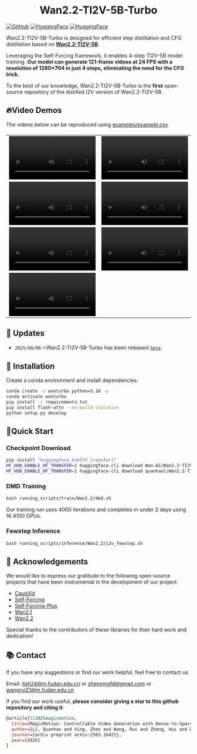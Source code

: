 <p align="center">
<h1 align="center">Wan2.2-TI2V-5B-Turbo</h1>
<a href="https://github.com/quanhaol/Wan2.2-TI2V-5B-Turbo"><img src="https://img.shields.io/badge/GitHub-Repository-0066cc.svg" alt="GitHub"></a>
<a href="https://huggingface.co/quanhaol/Wan2.2-TI2V-5B-Turbo"><img src="https://img.shields.io/badge/🤗_HuggingFace-Model-ffbd45.svg" alt="HuggingFace"></a>
<a href="https://huggingface.co/datasets/quanhaol/MagicData"><img src="https://img.shields.io/badge/🤗_HuggingFace-Dataset-ffbd45.svg" alt="HuggingFace"></a>

Wan2.2-TI2V-5B-Turbo is designed for efficient step distillation and CFG distillation based on <a href="https://huggingface.co/Wan-AI/Wan2.2-TI2V-5B"><b>Wan2.2-TI2V-5B</b></a>. 

Leveraging the Self-Forcing framework, it enables 4-step TI2V-5B model training. **Our model can generate 121-frame videos at 24 FPS with a resolution of 1280×704 in just 4 steps, eliminating the need for the CFG trick.**

To the best of our knowledge, Wan2.2-TI2V-5B-Turbo is the **first** open-source repository of the distilled I2V version of Wan2.2-TI2V-5B.

## 🔥Video Demos
The videos below can be reproduced using [examples/example.csv](examples/example.csv).

<table border="0" style="width: 100%; text-align: left; margin-top: 20px;">
  <tr>
      <td>
          <video src="https://github.com/user-attachments/assets/11f3904b-7f3f-4da6-9ab2-3f000e93f1f6" width="100%" controls loop></video>
      </td>
      <td>
          <video src="https://github.com/user-attachments/assets/0a85897f-be72-47e2-996b-9e227e30cbe6" width="100%" controls loop></video>
      </td>
  </tr>
  <tr>
      <td>
          <video src="https://github.com/user-attachments/assets/40e02c95-fa10-48c2-8a83-b6ffd9560b16" width="100%" controls loop></video>
      </td>
      <td>
          <video src="https://github.com/user-attachments/assets/36f16286-5d8b-40e5-96a1-6670442758e1" width="100%" controls loop></video>
      </td>
  </tr>
    <tr>
      <td>
          <video src="https://github.com/user-attachments/assets/1f7ba5f3-b1c8-4553-94a0-b73d5db97015" width="100%" controls loop></video>
      </td>
      <td>
          <video src="https://github.com/user-attachments/assets/c94136da-10cf-440c-8cf3-3ac9bf8fcde7" width="100%" controls loop></video>
      </td>
  </tr>
    </tr>
    <tr>
      <td>
          <video src="https://github.com/user-attachments/assets/4fe24936-dfb2-49b3-b31e-d26bbe1852b1" width="100%" controls loop></video>
      </td>
  </tr>
</table>

## 📣 Updates
- `2025/08/06` 🔥Wan2.2-TI2V-5B-Turbo has been released [`here`](https://huggingface.co/quanhaol/Wan2.2-TI2V-5B-Turbo).

## 🐍 Installation
Create a conda environment and install dependencies:
```bash
conda create -n wanturbo python=3.10 -y
conda activate wanturbo
pip install -r requirements.txt
pip install flash-attn --no-build-isolation
python setup.py develop
```

## 🚀Quick Start

### Checkpoint Download

```bash
pip install "huggingface_hub[hf_transfer]"
HF_HUB_ENABLE_HF_TRANSFER=1 huggingface-cli download Wan-AI/Wan2.2-TI2V-5B --local-dir wan_models/Wan2.2-TI2V-5B
HF_HUB_ENABLE_HF_TRANSFER=1 huggingface-cli download quanhaol/Wan2.2-TI2V-5B-Turbo --local-dir wan_models/Wan2.2-TI2V-5B-Turbo
```

### DMD Training 
```bash
bash running_scripts/train/Wan2.2/dmd.sh
```
Our training run uses 4000 iterations and completes in under 2 days using 16 A100 GPUs.

### Fewstep Inference
```bash
bash running_scripts/inference/Wan2.2/i2v_fewstep.sh
```

## 🤝 Acknowledgements

We would like to express our gratitude to the following open-source projects that have been instrumental in the development of our project:

- [CausVid](https://github.com/tianweiy/CausVid)
- [Self-Forcing](https://github.com/guandeh17/Self-Forcing)
- [Self-Forcing-Plus](https://github.com/GoatWu/Self-Forcing-Plus)
- [Wan2.1](https://github.com/Wan-Video/Wan2.1)
- [Wan2.2](https://github.com/Wan-Video/Wan2.2)

Special thanks to the contributors of these libraries for their hard work and dedication!

## 📚 Contact

If you have any suggestions or find our work helpful, feel free to contact us

Email: liqh24@m.fudan.edu.cn or zhenxingfd@gmail.com or wangrui21@m.fudan.edu.cn

If you find our work useful, <b>please consider giving a star to this github repository and citing it</b>:

```bibtex
@article{li2025magicmotion,
  title={MagicMotion: Controllable Video Generation with Dense-to-Sparse Trajectory Guidance},
  author={Li, Quanhao and Xing, Zhen and Wang, Rui and Zhang, Hui and Dai, Qi and Wu, Zuxuan},
  journal={arXiv preprint arXiv:2503.16421},
  year={2025}
}
```
